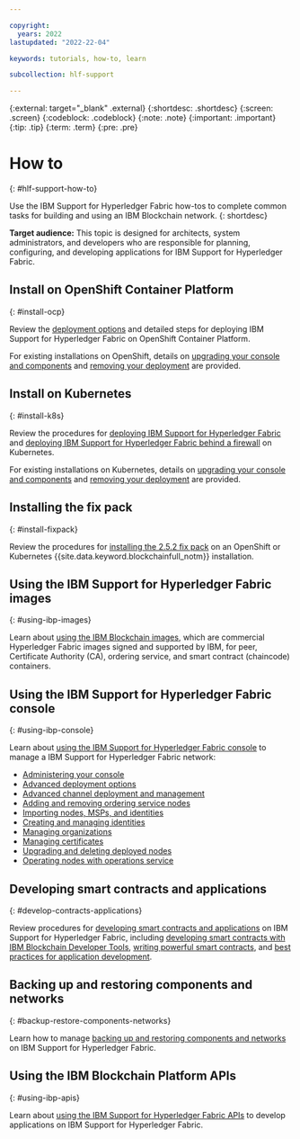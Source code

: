 ```yaml
---

copyright:
  years: 2022
lastupdated: "2022-22-04"

keywords: tutorials, how-to, learn

subcollection: hlf-support

---
```


{:external: target="_blank" .external}
{:shortdesc: .shortdesc}
{:screen: .screen}
{:codeblock: .codeblock}
{:note: .note}
{:important: .important}
{:tip: .tip}
{:term: .term}
{:pre: .pre}


# How to
{: #hlf-support-how-to}

Use the IBM Support for Hyperledger Fabric how-tos to complete common tasks for building and using an IBM Blockchain network. 
{: shortdesc}

**Target audience:** This topic is designed for architects, system administrators, and developers who are responsible 
for planning, configuring, and developing applications for IBM Support for Hyperledger Fabric.


## Install on OpenShift Container Platform 
{: #install-ocp}

Review the [deployment options](howto-deployment-options.md) and detailed steps for 
deploying IBM Support for Hyperledger Fabric on OpenShift Container Platform. 

For existing installations on OpenShift, details on [upgrading your console and components](howto/console-upgrade-ocp.md) 
and [removing your deployment](howto/console-delete-ocp.md) are provided.


## Install on Kubernetes
{: #install-k8s}

Review the procedures for [deploying IBM Support for Hyperledger Fabric](howto/console-deploy-k8.md) and 
[deploying IBM Support for Hyperledger Fabric behind a firewall](howto/console-deploy-k8-firewall.md) on Kubernetes.

For existing installations on Kubernetes, details on [upgrading your console and components](howto/console-upgrade-k8.md) and 
[removing your deployment](howto/console-delete-k8.md) are provided.


## Installing the fix pack
{: #install-fixpack}

Review the procedures for [installing the 2.5.2 fix pack](howto/console-deploy-k8.md) on an OpenShift or  
Kubernetes {{site.data.keyword.blockchainfull_notm}} installation.


## Using the IBM Support for Hyperledger Fabric images
{: #using-ibp-images}

Learn about [using the IBM Blockchain images](internal/blockchain_images.md), which are commercial Hyperledger Fabric images 
signed and supported by IBM, for peer, Certificate Authority (CA), ordering service, and smart contract (chaincode) containers. 


## Using the IBM Support for Hyperledger Fabric console
{: #using-ibp-console}

Learn about [using the IBM Support for Hyperledger Fabric console](howto-using-ibp-console.md) to manage a IBM Support for Hyperledger Fabric network:

* [Administering your console](howto/console-ocp-manage.md)
* [Advanced deployment options](ibp-console-advanced-deployment.md)
* [Advanced channel deployment and management](ibp-console-advanced-channel.md)
* [Adding and removing ordering service nodes](ibp-console-add-remove-raft.md)
* [Importing nodes, MSPs, and identities](ibp-console-import-nodes.md)
* [Creating and managing identities](ibp-console-identities.md)
* [Managing organizations](ibp-console-organizations.md)
* [Managing certificates](ibp-console-certificates.md)
* [Upgrading and deleting deployed nodes](ibp-console-govern-components.md)
* [Operating nodes with operations service](/blockchain/blockchain-operations_service)


## Developing smart contracts and applications
{: #develop-contracts-applications}

Review procedures for [developing smart contracts and applications](howto-develop.md) on IBM Support for Hyperledger Fabric, including [developing smart contracts with IBM Blockchain Developer Tools](vscode-extension.md), 
[writing powerful smart contracts](write-powerful-smart-contracts.md), and [best practices for application development](best_practices.md). 


## Backing up and restoring components and networks
{: #backup-restore-components-networks}

Learn how to manage [backing up and restoring components and networks](backup-restore.md) on 
IBM Support for Hyperledger Fabric.


## Using the IBM Blockchain Platform APIs
{: #using-ibp-apis}

Learn about [using the IBM Support for Hyperledger Fabric APIs](howto/ibp-v2-apis.md) to develop applications 
on IBM Support for Hyperledger Fabric.
